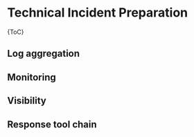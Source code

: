 # Technical Incident Preparation


{ToC}


## Log aggregation

## Monitoring

## Visibility

## Response tool chain